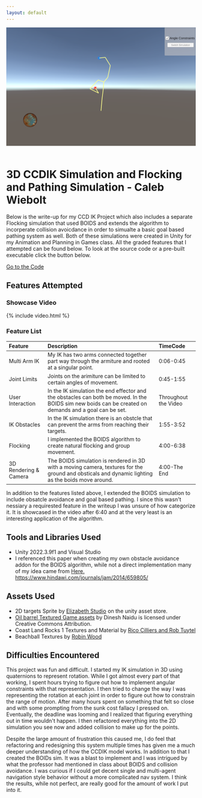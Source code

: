 ```yaml
---
layout: default
---
```

<div id="HeaderPics">

 <img src="./assets/img/IKsimulation.PNG" alt=""> 
 <img src="./assets/img/BOIDS.PNG" alt=""> 
 
</div>

# 3D CCDIK Simulation and Flocking and Pathing Simulation - Caleb Wiebolt

Below is the write-up for my CCD IK Project which also includes a separate Flocking simulation that used BOIDS and extends the algorithm to incorperate collision avoicdance in order to simualte a basic goal based pathing system as well. Both of these simulations were created in Unity for my Animation and Planning in Games class. All the graded features that I attempted can be found below. To look at the source code or a pre-built executable click the button below. 

<a href="{{ site.github.repository_url }}" class="btn btn-dark">Go to the Code</a>



## Features Attempted
### Showcase Video


{% include video.html %}


### Feature List

| Feature                           | Description       | TimeCode |
|:-------------                     |:------------------|:------|
| Multi Arm IK          | My IK has two arms connected together part way through the armiture and rooted at a singular point. | 0:06-0:45  |
| Joint Limits       | Joints on the arimiture can be limited to certain angles of movement. | 0:45-1:55   |
| User Interaction |  In the IK simulation the end effector and the obstacles can both be moved. In the BOIDS sim new boids can be created on demands and a goal can be set. | Throughout the Video |
| IK Obstacles |  In the IK simulation there is an obstcle that can prevent the arms from reaching their targets. | 1:55-3:52 |
| Flocking   | I implemented the BOIDS algorithm to create natural flocking and group movement. | 4:00-6:38   |
| 3D Rendering & Camera | The BOIDS simulation is rendered in 3D with a moving camera, textures for the ground and obsticals and dynamic lighting as the boids move around. | 4:00-The End |


In addition to the features listed above, I extended the BOIDS simulation to include obsatcle avoidance and goal based pathing. I since this wasn't nessiary a requirested feature in the writeup I was unsure of how categorize it. It is showcased in the video after 6:40 and at the very least is an interesting application of the algorithm.



## Tools and Libraries Used
*   Unity 2022.3.9f1 and Visual Studio
*   I referenced this paper when creating my own obstacle avoidance addon for the BOIDS algorithm, while not a direct implementation many of my idea came from <a href="https://www.hindawi.com/journals/jam/2014/659805/">Here.</a>
https://www.hindawi.com/journals/jam/2014/659805/

## Assets Used
* 2D targets Sprite by <a href="https://assetstore.unity.com/packages/3d/animations/2d-targets-sprites-142142">Elizabeth Studio</a> on the unity asset store.
* <a href="https://skfb.ly/6RusL">Oil barrel Textured Game assets</a> by Dinesh Naidu is licensed under Creative Commons Attribution.
* Coast Land Rocks 1 Textures and Material by <a href="https://polyhaven.com/a/coast_land_rocks_01">Rico Cilliers and Rob Tuytel</a>
* Beachball Textures by <a href="https://www.robinwood.com/Catalog/FreeStuff/Textures/TexturePages/BallMaps.html">Robin Wood</a>


## Difficulties Encountered
This project was fun and difficult. I started my IK simulation in 3D using quaternions to represent rotation. While I got almost every part of that working, I spent hours trying to figure out how to implement angular constraints with that representation. I then tried to change the way I was representing the rotation at each joint in order to figure out how to constrain the range of motion. After many hours spent on something that felt so close and with some prompting from the sunk cost fallacy I pressed on. Eventually, the deadline was looming and I realized that figuring everything out in time wouldn't happen. I then refactored everything into the 2D simulation you see now and added collision to make up for the points.

Despite the large amount of frustration this caused me, I do feel that refactoring and redesigning this system multiple times has given me a much deeper understanding of how the CCDIK model works. In addition to that I created the BOIDs sim. It was a blast to implement and I was intrigued by what the professor had mentioned in class about BOIDS and collision avoidance. I was curious if I could get decent single and multi-agent navigation style behavior without a more complicated nav system. I think the results, while not perfect, are really good for the amount of work I put into it. 
